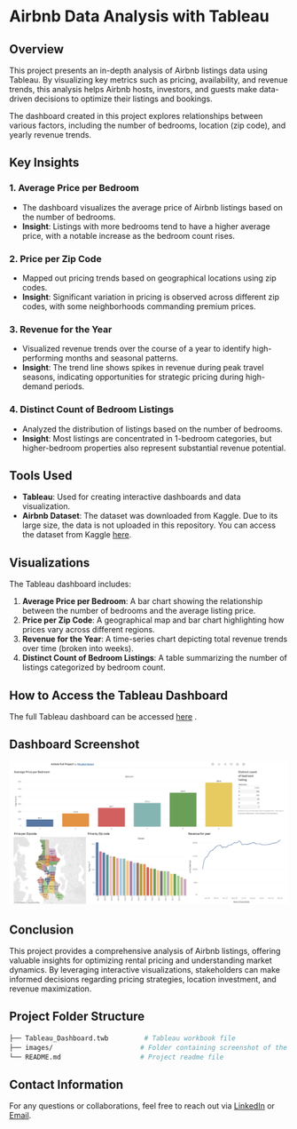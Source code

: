 
# Airbnb Data Analysis with Tableau

## Overview
This project presents an in-depth analysis of Airbnb listings data using Tableau. By visualizing key metrics such as pricing, availability, and revenue trends, this analysis helps Airbnb hosts, investors, and guests make data-driven decisions to optimize their listings and bookings.

The dashboard created in this project explores relationships between various factors, including the number of bedrooms, location (zip code), and yearly revenue trends.

## Key Insights
### 1. **Average Price per Bedroom**
   - The dashboard visualizes the average price of Airbnb listings based on the number of bedrooms.
   - **Insight**: Listings with more bedrooms tend to have a higher average price, with a notable increase as the bedroom count rises.

### 2. **Price per Zip Code**
   - Mapped out pricing trends based on geographical locations using zip codes.
   - **Insight**: Significant variation in pricing is observed across different zip codes, with some neighborhoods commanding premium prices.

### 3. **Revenue for the Year**
   - Visualized revenue trends over the course of a year to identify high-performing months and seasonal patterns.
   - **Insight**: The trend line shows spikes in revenue during peak travel seasons, indicating opportunities for strategic pricing during high-demand periods.

### 4. **Distinct Count of Bedroom Listings**
   - Analyzed the distribution of listings based on the number of bedrooms.
   - **Insight**: Most listings are concentrated in 1-bedroom categories, but higher-bedroom properties also represent substantial revenue potential.

## Tools Used
- **Tableau**: Used for creating interactive dashboards and data visualization.
- **Airbnb Dataset**: The dataset was downloaded from Kaggle. Due to its large size, the data is not uploaded in this repository. You can access the dataset from Kaggle [here](#).

## Visualizations
The Tableau dashboard includes:
1. **Average Price per Bedroom**: A bar chart showing the relationship between the number of bedrooms and the average listing price.
2. **Price per Zip Code**: A geographical map and bar chart highlighting how prices vary across different regions.
3. **Revenue for the Year**: A time-series chart depicting total revenue trends over time (broken into weeks).
4. **Distinct Count of Bedroom Listings**: A table summarizing the number of listings categorized by bedroom count.

## How to Access the Tableau Dashboard
The full Tableau dashboard can be accessed [here](https://public.tableau.com/app/profile/khushal.vanani/viz/AirbnbFullProject_17249641053050/Dashboard1) .

## Dashboard Screenshot
![Dashboard](images/Tableau_dashboard.png)

## Conclusion
This project provides a comprehensive analysis of Airbnb listings, offering valuable insights for optimizing rental pricing and understanding market dynamics. By leveraging interactive visualizations, stakeholders can make informed decisions regarding pricing strategies, location investment, and revenue maximization.

## Project Folder Structure
```bash
├── Tableau_Dashboard.twb         # Tableau workbook file
├── images/                      # Folder containing screenshot of the dashboard
└── README.md                    # Project readme file
```

## Contact Information
For any questions or collaborations, feel free to reach out via [LinkedIn](https://www.linkedin.com/in/khushal-vanani-8419a7212/) or [Email](khushalvanani9@gmail.com).
